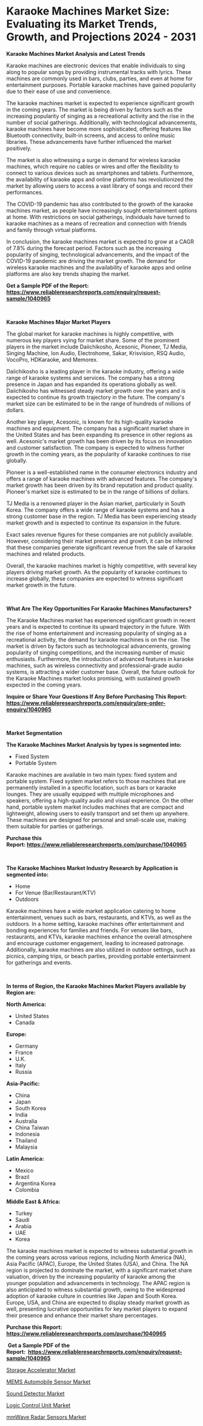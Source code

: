<p><h1>Karaoke Machines Market Size: Evaluating its Market Trends, Growth, and Projections 2024 - 2031</h1></p><p><strong>Karaoke Machines Market Analysis and Latest Trends</strong></p>
<p><p>Karaoke machines are electronic devices that enable individuals to sing along to popular songs by providing instrumental tracks with lyrics. These machines are commonly used in bars, clubs, parties, and even at home for entertainment purposes. Portable karaoke machines have gained popularity due to their ease of use and convenience.</p><p>The karaoke machines market is expected to experience significant growth in the coming years. The market is being driven by factors such as the increasing popularity of singing as a recreational activity and the rise in the number of social gatherings. Additionally, with technological advancements, karaoke machines have become more sophisticated, offering features like Bluetooth connectivity, built-in screens, and access to online music libraries. These advancements have further influenced the market positively.</p><p>The market is also witnessing a surge in demand for wireless karaoke machines, which require no cables or wires and offer the flexibility to connect to various devices such as smartphones and tablets. Furthermore, the availability of karaoke apps and online platforms has revolutionized the market by allowing users to access a vast library of songs and record their performances.</p><p>The COVID-19 pandemic has also contributed to the growth of the karaoke machines market, as people have increasingly sought entertainment options at home. With restrictions on social gatherings, individuals have turned to karaoke machines as a means of recreation and connection with friends and family through virtual platforms.</p><p>In conclusion, the karaoke machines market is expected to grow at a CAGR of 7.8% during the forecast period. Factors such as the increasing popularity of singing, technological advancements, and the impact of the COVID-19 pandemic are driving the market growth. The demand for wireless karaoke machines and the availability of karaoke apps and online platforms are also key trends shaping the market.</p></p>
<p><strong>Get a Sample PDF of the Report:&nbsp; <a href="https://www.reliableresearchreports.com/enquiry/request-sample/1040965">https://www.reliableresearchreports.com/enquiry/request-sample/1040965</a></strong></p>
<p>&nbsp;</p>
<p><strong>Karaoke Machines Major Market Players</strong></p>
<p><p>The global market for karaoke machines is highly competitive, with numerous key players vying for market share. Some of the prominent players in the market include Daiichikosho, Acesonic, Pioneer, TJ Media, Singing Machine, Ion Audio, Electrohome, Sakar, Krisvision, RSQ Audio, VocoPro, HDKaraoke, and Memorex.</p><p>Daiichikosho is a leading player in the karaoke industry, offering a wide range of karaoke systems and services. The company has a strong presence in Japan and has expanded its operations globally as well. Daiichikosho has witnessed steady market growth over the years and is expected to continue its growth trajectory in the future. The company's market size can be estimated to be in the range of hundreds of millions of dollars.</p><p>Another key player, Acesonic, is known for its high-quality karaoke machines and equipment. The company has a significant market share in the United States and has been expanding its presence in other regions as well. Acesonic's market growth has been driven by its focus on innovation and customer satisfaction. The company is expected to witness further growth in the coming years, as the popularity of karaoke continues to rise globally.</p><p>Pioneer is a well-established name in the consumer electronics industry and offers a range of karaoke machines with advanced features. The company's market growth has been driven by its brand reputation and product quality. Pioneer's market size is estimated to be in the range of billions of dollars.</p><p>TJ Media is a renowned player in the Asian market, particularly in South Korea. The company offers a wide range of karaoke systems and has a strong customer base in the region. TJ Media has been experiencing steady market growth and is expected to continue its expansion in the future.</p><p>Exact sales revenue figures for these companies are not publicly available. However, considering their market presence and growth, it can be inferred that these companies generate significant revenue from the sale of karaoke machines and related products.</p><p>Overall, the karaoke machines market is highly competitive, with several key players driving market growth. As the popularity of karaoke continues to increase globally, these companies are expected to witness significant market growth in the future.</p></p>
<p>&nbsp;</p>
<p><strong>What Are The Key Opportunities For Karaoke Machines Manufacturers?</strong></p>
<p><p>The Karaoke Machines market has experienced significant growth in recent years and is expected to continue its upward trajectory in the future. With the rise of home entertainment and increasing popularity of singing as a recreational activity, the demand for karaoke machines is on the rise. The market is driven by factors such as technological advancements, growing popularity of singing competitions, and the increasing number of music enthusiasts. Furthermore, the introduction of advanced features in karaoke machines, such as wireless connectivity and professional-grade audio systems, is attracting a wider customer base. Overall, the future outlook for the Karaoke Machines market looks promising, with sustained growth expected in the coming years.</p></p>
<p><strong>Inquire or Share Your Questions If Any Before Purchasing This Report: <a href="https://www.reliableresearchreports.com/enquiry/pre-order-enquiry/1040965">https://www.reliableresearchreports.com/enquiry/pre-order-enquiry/1040965</a></strong></p>
<p>&nbsp;</p>
<p><strong>Market Segmentation</strong></p>
<p><strong>The Karaoke Machines Market Analysis by types is segmented into:</strong></p>
<p><ul><li>Fixed System</li><li>Portable System</li></ul></p>
<p><p>Karaoke machines are available in two main types: fixed system and portable system. Fixed system market refers to those machines that are permanently installed in a specific location, such as bars or karaoke lounges. They are usually equipped with multiple microphones and speakers, offering a high-quality audio and visual experience. On the other hand, portable system market includes machines that are compact and lightweight, allowing users to easily transport and set them up anywhere. These machines are designed for personal and small-scale use, making them suitable for parties or gatherings.</p></p>
<p><strong>Purchase this Report:&nbsp;<a href="https://www.reliableresearchreports.com/purchase/1040965">https://www.reliableresearchreports.com/purchase/1040965</a></strong></p>
<p>&nbsp;</p>
<p><strong>The Karaoke Machines Market Industry Research by Application is segmented into:</strong></p>
<p><ul><li>Home</li><li>For Venue (Bar/Restaurant/KTV)</li><li>Outdoors</li></ul></p>
<p><p>Karaoke machines have a wide market application catering to home entertainment, venues such as bars, restaurants, and KTVs, as well as the outdoors. In a home setting, karaoke machines offer entertainment and bonding experiences for families and friends. For venues like bars, restaurants, and KTVs, karaoke machines enhance the overall atmosphere and encourage customer engagement, leading to increased patronage. Additionally, karaoke machines are also utilized in outdoor settings, such as picnics, camping trips, or beach parties, providing portable entertainment for gatherings and events.</p></p>
<p>&nbsp;</p>
<p><strong>In terms of Region, the Karaoke Machines Market Players available by Region are:</strong></p>
<p>
    <p> <strong> North America: </strong>
        <ul>
            <li>United States</li>
            <li>Canada</li>
        </ul>
        </p> 
    <p> <strong> Europe: </strong>
        <ul>
            <li>Germany</li>
            <li>France</li>
            <li>U.K.</li>
            <li>Italy</li>
            <li>Russia</li>
        </ul>
        </p> 
    <p> <strong> Asia-Pacific: </strong>
        <ul>
            <li>China</li>
            <li>Japan</li>
            <li>South Korea</li>
            <li>India</li>
            <li>Australia</li>
            <li>China Taiwan</li>
            <li>Indonesia</li>
            <li>Thailand</li>
            <li>Malaysia</li>
        </ul>
        </p> 
    <p> <strong> Latin America: </strong>
        <ul>
            <li>Mexico</li>
            <li>Brazil</li>
            <li>Argentina Korea</li>
            <li>Colombia</li>
        </ul>
        </p> 
    <p> <strong> Middle East & Africa: </strong>
        <ul>
            <li>Turkey</li>
            <li>Saudi</li>
            <li>Arabia</li>
            <li>UAE</li>
            <li>Korea</li>
        </ul>
    </p>
    </p>
<p><p>The karaoke machines market is expected to witness substantial growth in the coming years across various regions, including North America (NA), Asia Pacific (APAC), Europe, the United States (USA), and China. The NA region is projected to dominate the market, with a significant market share valuation, driven by the increasing popularity of karaoke among the younger population and advancements in technology. The APAC region is also anticipated to witness substantial growth, owing to the widespread adoption of karaoke culture in countries like Japan and South Korea. Europe, USA, and China are expected to display steady market growth as well, presenting lucrative opportunities for key market players to expand their presence and enhance their market share percentages.</p></p>
<p><strong>Purchase this Report: <a href="https://www.reliableresearchreports.com/purchase/1040965">https://www.reliableresearchreports.com/purchase/1040965</a></strong></p>
<p>&nbsp;<strong>Get a Sample PDF of the Report:&nbsp;&nbsp;<a href="https://www.reliableresearchreports.com/enquiry/request-sample/1040965">https://www.reliableresearchreports.com/enquiry/request-sample/1040965</a></strong></p>
<p><strong></strong></p>
<p><p><a href="https://github.com/elizabethdagraca/Market-Research-Report-List-1/blob/main/storage-accelerator-market.md">Storage Accelerator Market</a></p><p><a href="https://github.com/antony131rp/Market-Research-Report-List-1/blob/main/mems-automobile-sensor-market.md">MEMS Automobile Sensor Market</a></p><p><a href="https://github.com/lababdou/Market-Research-Report-List-1/blob/main/sound-detector-market.md">Sound Detector Market</a></p><p><a href="https://github.com/indrystar/Market-Research-Report-List-1/blob/main/logic-control-unit-market.md">Logic Control Unit Market</a></p><p><a href="https://github.com/khayangel/Market-Research-Report-List-1/blob/main/mmwave-radar-sensors-market.md">mmWave Radar Sensors Market</a></p></p>